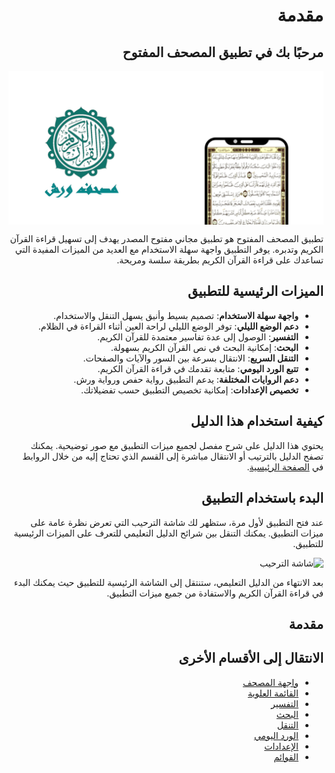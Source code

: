 <style>
  body { direction: rtl; text-align: right; }
  img {
    display: block;
    margin: 0 auto;
    max-width: 100%;
    height: auto;
  }
</style>

# مقدمة

## مرحبًا بك في تطبيق المصحف المفتوح

![شعار التطبيق](https://raw.githubusercontent.com/adelpro/open-mushaf-native/main/design/banner/banner.png)

تطبيق المصحف المفتوح هو تطبيق مجاني مفتوح المصدر يهدف إلى تسهيل قراءة القرآن الكريم وتدبره. يوفر التطبيق واجهة سهلة الاستخدام مع العديد من الميزات المفيدة التي تساعدك على قراءة القرآن الكريم بطريقة سلسة ومريحة.

## الميزات الرئيسية للتطبيق

- **واجهة سهلة الاستخدام**: تصميم بسيط وأنيق يسهل التنقل والاستخدام.
- **دعم الوضع الليلي**: توفر الوضع الليلي لراحة العين أثناء القراءة في الظلام.
- **التفسير**: الوصول إلى عدة تفاسير معتمدة للقرآن الكريم.
- **البحث**: إمكانية البحث في نص القرآن الكريم بسهولة.
- **التنقل السريع**: الانتقال بسرعة بين السور والآيات والصفحات.
- **تتبع الورد اليومي**: متابعة تقدمك في قراءة القرآن الكريم.
- **دعم الروايات المختلفة**: يدعم التطبيق رواية حفص ورواية ورش.
- **تخصيص الإعدادات**: إمكانية تخصيص التطبيق حسب تفضيلاتك.

## كيفية استخدام هذا الدليل

يحتوي هذا الدليل على شرح مفصل لجميع ميزات التطبيق مع صور توضيحية. يمكنك تصفح الدليل بالترتيب أو الانتقال مباشرة إلى القسم الذي تحتاج إليه من خلال الروابط في [الصفحة الرئيسية](./index.md).

## البدء باستخدام التطبيق

عند فتح التطبيق لأول مرة، ستظهر لك شاشة الترحيب التي تعرض نظرة عامة على ميزات التطبيق. يمكنك التنقل بين شرائح الدليل التعليمي للتعرف على الميزات الرئيسية للتطبيق.

![شاشة الترحيب](../design/tutorial.png)

بعد الانتهاء من الدليل التعليمي، ستنتقل إلى الشاشة الرئيسية للتطبيق حيث يمكنك البدء في قراءة القرآن الكريم والاستفادة من جميع ميزات التطبيق.

## مقدمة

## الانتقال إلى الأقسام الأخرى

- [واجهة المصحف](./mushaf_interface.md)
- [القائمة العلوية](./top_menu.md)
- [التفسير](./tafseer.md)
- [البحث](./search.md)
- [التنقل](./navigation.md)
- [الورد اليومي](./tracker.md)
- [الإعدادات](./settings.md)
- [القوائم](./lists.md)
